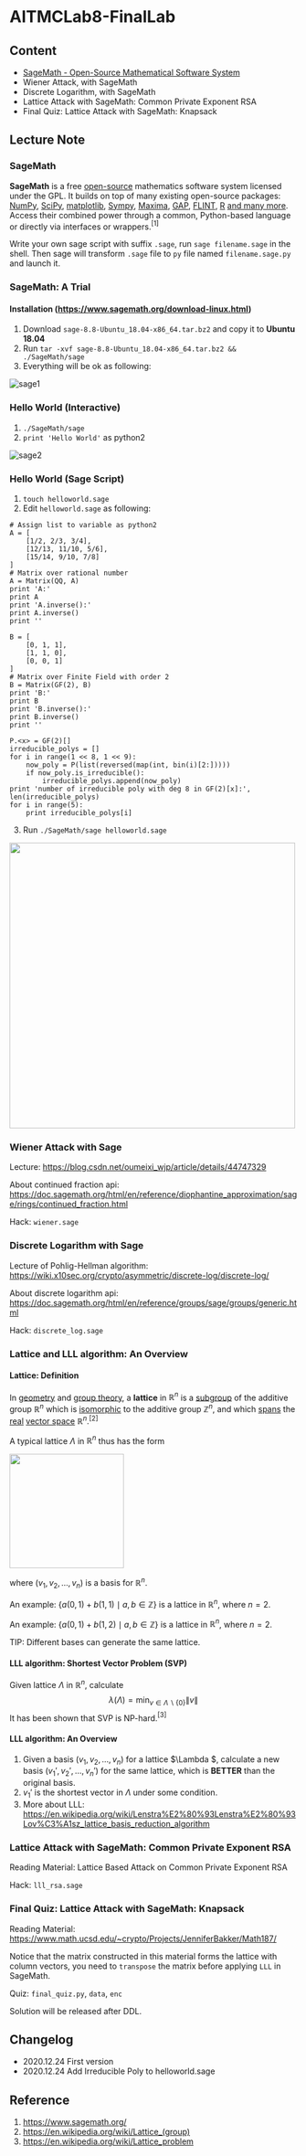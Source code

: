 # AITMCLab8-FinalLab

## Content

* [SageMath - Open-Source Mathematical Software System](https://www.sagemath.org/)
* Wiener Attack, with SageMath
* Discrete Logarithm, with SageMath
* Lattice Attack with SageMath: Common Private Exponent RSA
* Final Quiz: Lattice Attack with SageMath: Knapsack

## Lecture Note

### SageMath

**SageMath** is a free [open-source](https://git.sagemath.org/)  mathematics software system licensed under the GPL. It builds on top of many existing  open-source packages: [NumPy](https://numpy.org/),  [SciPy](https://scipy.org/),  [matplotlib](https://matplotlib.org/), [Sympy](https://www.sympy.org/),  [Maxima](http://maxima.sourceforge.net/),  [GAP](https://www.gap-system.org/),  [FLINT](http://www.flintlib.org/),  [R](http://www.r-project.org/) [and many more](https://www.sagemath.org/links-components.html). Access their combined power through a common, Python-based language or directly via interfaces or wrappers.$^{[1]}$

Write your own sage script with suffix `.sage`, run `sage filename.sage` in the shell. Then sage will transform `.sage` file to `py` file named `filename.sage.py` and launch it. 

### SageMath: A Trial

#### Installation (https://www.sagemath.org/download-linux.html)

1. Download `sage-8.8-Ubuntu_18.04-x86_64.tar.bz2` and copy it to **Ubuntu 18.04**
2. Run `tar -xvf sage-8.8-Ubuntu_18.04-x86_64.tar.bz2 && ./SageMath/sage `
3. Everything will be ok as following:

![sage1](./img/sage1.jpeg)

### Hello World (Interactive)

1. `./SageMath/sage`
2. `print 'Hello World'` as python2

![sage2](./img/sage2.jpeg)

### Hello World (Sage Script)

1. `touch helloworld.sage`
2. Edit `helloworld.sage` as following:

``` sage
# Assign list to variable as python2
A = [
    [1/2, 2/3, 3/4],
    [12/13, 11/10, 5/6],
    [15/14, 9/10, 7/8]
]
# Matrix over rational number
A = Matrix(QQ, A)
print 'A:'
print A
print 'A.inverse():'
print A.inverse()
print ''

B = [
    [0, 1, 1],
    [1, 1, 0],
    [0, 0, 1]
]
# Matrix over Finite Field with order 2
B = Matrix(GF(2), B)
print 'B:'
print B
print 'B.inverse():'
print B.inverse()
print ''

P.<x> = GF(2)[]
irreducible_polys = []
for i in range(1 << 8, 1 << 9):
    now_poly = P(list(reversed(map(int, bin(i)[2:]))))
    if now_poly.is_irreducible():
        irreducible_polys.append(now_poly)
print 'number of irreducible poly with deg 8 in GF(2)[x]:', len(irreducible_polys)
for i in range(5):
    print irreducible_polys[i]
```

3. Run `./SageMath/sage helloworld.sage`

<img src=./img/sage5.png width="500" height="...">

### Wiener Attack with Sage

Lecture: https://blog.csdn.net/oumeixi_wjp/article/details/44747329

About continued fraction api: https://doc.sagemath.org/html/en/reference/diophantine_approximation/sage/rings/continued_fraction.html

Hack: `wiener.sage`

### Discrete Logarithm with Sage

Lecture of Pohlig-Hellman algorithm: https://wiki.x10sec.org/crypto/asymmetric/discrete-log/discrete-log/

About discrete logarithm api: https://doc.sagemath.org/html/en/reference/groups/sage/groups/generic.html

Hack: `discrete_log.sage`

### Lattice and LLL algorithm: An Overview

#### Lattice: Definition

In [geometry](https://en.wikipedia.org/wiki/Geometry) and [group theory](https://en.wikipedia.org/wiki/Group_theory), a **lattice** in $\mathbb{R}^n$ is a [subgroup](https://en.wikipedia.org/wiki/Subgroup) of the additive group $\mathbb{R}^n$ which is [isomorphic](https://en.wikipedia.org/wiki/Isomorphic) to the additive group $\mathbb{Z}^n$, and which [spans](https://en.wikipedia.org/wiki/Linear_span) the [real](https://en.wikipedia.org/wiki/Real_number) [vector space](https://en.wikipedia.org/wiki/Vector_space) $\mathbb{R}^n$.$^{[2]}$

A typical lattice $\Lambda$ in $\mathbb{R}^n$ thus has the form

<img src=./img/lattice1.png width="200" height="...">

where $(v_1, v_2, \dots, v_n)$ is a basis for $\mathbb{R}^n$.

An example: $\{a(0,1)+b(1,1)\mid a, b\in \mathbb{Z}\}$ is a lattice in $\mathbb{R}^n$, where $n=2$.

An example: $\{a(0,1) + b(1,2)\mid a, b\in \mathbb{Z}\}$ is a lattice in $\mathbb{R}^n$, where $n=2$.

TIP: Different bases can generate the same lattice.

#### LLL algorithm: Shortest Vector Problem (SVP)

Given lattice $\Lambda$ in $\mathbb{R}^n$, calculate
$$
\lambda(\Lambda)=\min_{v\in \Lambda\backslash\{0\}}\lVert v \rVert
$$
It has been shown that SVP is NP-hard.$^{[3]}$

#### LLL algorithm: An Overview

1. Given a basis $(v_1,v_2,\dots,v_n)$ for a lattice $\Lambda $, calculate a new basis $(v_1',v_2',\dots,v_n')$ for the same lattice, which is **BETTER** than the original basis.
2. $v_1'$ is the shortest vector in $\Lambda$ under some condition.
3. More about LLL: https://en.wikipedia.org/wiki/Lenstra%E2%80%93Lenstra%E2%80%93Lov%C3%A1sz_lattice_basis_reduction_algorithm

### Lattice Attack with SageMath: Common Private Exponent RSA

Reading Material: Lattice Based Attack on Common Private Exponent RSA

Hack: `lll_rsa.sage`

### Final Quiz: Lattice Attack with SageMath: Knapsack

Reading Material: https://www.math.ucsd.edu/~crypto/Projects/JenniferBakker/Math187/

Notice that the matrix constructed in this material forms the lattice with column vectors, you need to `transpose` the matrix before applying `LLL` in SageMath.

Quiz: `final_quiz.py`, `data`, `enc`

Solution will be released after DDL.

## Changelog

* 2020.12.24 First version
* 2020.12.24 Add Irreducible Poly to helloworld.sage

## Reference

1. https://www.sagemath.org/
3. https://en.wikipedia.org/wiki/Lattice_(group)
3. https://en.wikipedia.org/wiki/Lattice_problem

